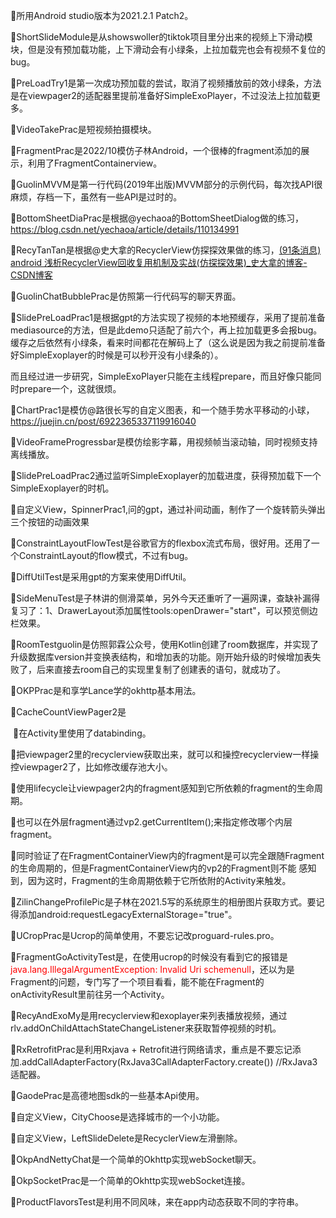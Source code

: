 🍻所用Android studio版本为2021.2.1 Patch2。



🐴ShortSlideModule是从showswoller的tiktok项目里分出来的视频上下滑动模块，但是没有预加载功能，上下滑动会有小绿条，上拉加载完也会有视频不复位的bug。

🐴PreLoadTry1是第一次成功预加载的尝试，取消了视频播放前的效小绿条，方法是在viewpager2的适配器里提前准备好SimpleExoPlayer，不过没法上拉加载更多。

🐴VideoTakePrac是短视频拍摄模块。

🐴FragmentPrac是2022/10模仿子林Android，一个很棒的fragment添加的展示，利用了FragmentContainerview。

🐴GuolinMVVM是第一行代码(2019年出版)MVVM部分的示例代码，每次找API很麻烦，存档一下，虽然有一些API是过时的。

🐴BottomSheetDiaPrac是根据@yechaoa的BottomSheetDialog做的练习，https://blog.csdn.net/yechaoa/article/details/110134991

🐴RecyTanTan是根据@史大拿的RecyclerView仿探探效果做的练习，[(91条消息) android 浅析RecyclerView回收复用机制及实战(仿探探效果)_史大拿的博客-CSDN博客](https://blog.csdn.net/weixin_44819566/article/details/121129195?spm=1001.2014.3001.5506)

🐴GuolinChatBubblePrac是仿照第一行代码写的聊天界面。

🐴SlidePreLoadPrac1是根据gpt的方法实现了视频的本地预缓存，采用了提前准备mediasource的方法，但是此demo只适配了前六个，再上拉加载更多会报bug。缓存之后依然有小绿条，看来时间都花在解码上了（这么说是因为我之前提前准备好SimpleExoplayer的时候是可以秒开没有小绿条的）。

​        而且经过进一步研究，SimpleExoPlayer只能在主线程prepare，而且好像只能同时prepare一个，这就很烦。

🐴ChartPrac1是模仿@路很长写的自定义图表，和一个随手势水平移动的小球，https://juejin.cn/post/6922365337119916040

🐴VideoFrameProgressbar是模仿绘影字幕，用视频帧当滚动轴，同时视频支持离线播放。

🐴SlidePreLoadPrac2通过监听SimpleExoplayer的加载进度，获得预加载下一个SimpleExoplayer的时机。

🐴自定义View，SpinnerPrac1,问的gpt，通过补间动画，制作了一个旋转箭头弹出三个按钮的动画效果

🐴ConstraintLayoutFlowTest是谷歌官方的flexbox流式布局，很好用。还用了一个ConstraintLayout的flow模式，不过有bug。

🐴DiffUtilTest是采用gpt的方案来使用DiffUtil。

🐴SideMenuTest是子林讲的侧滑菜单，另外今天还重听了一遍网课，查缺补漏得复习了：1、DrawerLayout添加属性tools:openDrawer="start"，可以预览侧边栏效果。

🐴RoomTestguolin是仿照郭霖公众号，使用Kotlin创建了room数据库，并实现了升级数据库version并变换表结构，和增加表的功能。刚开始升级的时候增加表失败了，后来直接去room自己的实现里复制了创建表的语句，就成功了。

🐴OKPPrac是和享学Lance学的okhttp基本用法。

🐴CacheCountViewPager2是

​		💎在Activity里使用了databinding。

​		💎把viewpager2里的recyclerview获取出来，就可以和操控recyclerview一样操控viewpager2了，比如修改缓存池大小。

​		💎使用lifecycle让viewpager2内的fragment感知到它所依赖的fragment的生命周期。

​		💎也可以在外层fragment通过vp2.getCurrentItem();来指定修改哪个内层fragment。

​		💎同时验证了在FragmentContainerView内的fragment是可以完全跟随Fragment的生命周期的，但是FragmentContainerView内的vp2的Fragment则不能  			 感知到，因为这时，Fragment的生命周期依赖于它所依附的Activity来触发。

🐴ZilinChangeProfilePic是子林在2021.5写的系统原生的相册图片获取方式。要记得添加android:requestLegacyExternalStorage="true"。

🐴UCropPrac是Ucrop的简单使用，不要忘记改proguard-rules.pro。

🐴FragmentGoActivityTest是，在使用ucrop的时候没有看到它的报错是<font color=#FF0000>java.lang.IllegalArgumentException: Invalid Uri schemenull</font>，还以为是Fragment的问题，专门写了一个项目看看，能不能在Fragment的onActivityResult里前往另一个Activity。

🐴RecyAndExoMy是用recyclerview和exoplayer来列表播放视频，通过rlv.addOnChildAttachStateChangeListener来获取暂停视频的时机。

🐴RxRetrofitPrac是利用Rxjava + Retrofit进行网络请求，重点是不要忘记添加.addCallAdapterFactory(RxJava3CallAdapterFactory.create()) //RxJava3 适配器。

🐴GaodePrac是高德地图sdk的一些基本Api使用。

🐴自定义View，CityChoose是选择城市的一个小功能。

🐴自定义View，LeftSlideDelete是RecyclerView左滑删除。

🐴OkpAndNettyChat是一个简单的Okhttp实现webSocket聊天。

🐴OkpSocketPrac是一个简单的Okhttp实现webSocket连接。

🐴ProductFlavorsTest是利用不同风味，来在app内动态获取不同的字符串。
